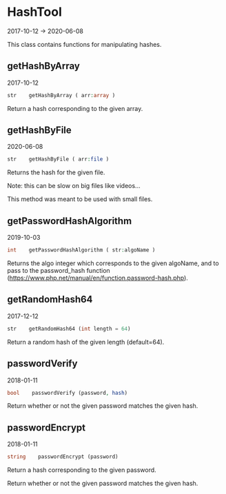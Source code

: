 HashTool
=====================
2017-10-12 -> 2020-06-08



This class contains functions for manipulating hashes.




getHashByArray
-------------
2017-10-12



```php
str    getHashByArray ( arr:array )
```

Return a hash corresponding to the given array.


getHashByFile
-------------
2020-06-08



```php
str    getHashByFile ( arr:file )
```

Returns the hash for the given file.

Note: this can be slow on big files like videos...

This method was meant to be used with small files.
     
     




getPasswordHashAlgorithm
-------------
2019-10-03



```php
int    getPasswordHashAlgorithm ( str:algoName )
```

Returns the algo integer which corresponds to the given algoName, and to pass to the password_hash function
(https://www.php.net/manual/en/function.password-hash.php).








getRandomHash64
-------------
2017-12-12



```php
str    getRandomHash64 (int length = 64)
```

Return a random hash of the given length (default=64).



passwordVerify
-------------
2018-01-11



```php
bool    passwordVerify (password, hash)
```


Return whether or not the given password matches the given hash.


passwordEncrypt
-------------
2018-01-11



```php
string    passwordEncrypt (password)
```


Return a hash corresponding to the given password.



Return whether or not the given password matches the given hash.







